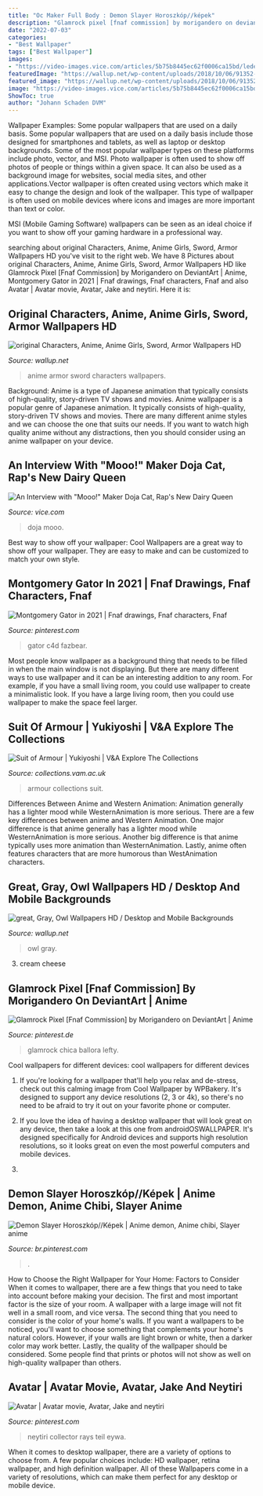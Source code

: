 ```yaml
---
title: "Oc Maker Full Body : Demon Slayer Horoszkóp//képek"
description: "Glamrock pixel [fnaf commission] by morigandero on deviantart"
date: "2022-07-03"
categories:
- "Best Wallpaper"
tags: ["Best Wallpaper"]
images:
- "https://video-images.vice.com/articles/5b75b8445ec62f0006ca15bd/lede/1534442073177-Screen-Shot-2018-08-16-at-15414-PM.png?image-resize-opts=Y3JvcD0wLjk5NjAxMTM5NjAxMTM5Nnh3OjF4aDtjZW50ZXIsY2VudGVyJnJlc2l6ZT0xMjAwOiomcmVzaXplPTEyMDA6Kg"
featuredImage: "https://wallup.net/wp-content/uploads/2018/10/06/91352-great-gray-owl.jpg"
featured_image: "https://wallup.net/wp-content/uploads/2018/10/06/91352-great-gray-owl.jpg"
image: "https://video-images.vice.com/articles/5b75b8445ec62f0006ca15bd/lede/1534442073177-Screen-Shot-2018-08-16-at-15414-PM.png?image-resize-opts=Y3JvcD0wLjk5NjAxMTM5NjAxMTM5Nnh3OjF4aDtjZW50ZXIsY2VudGVyJnJlc2l6ZT0xMjAwOiomcmVzaXplPTEyMDA6Kg"
ShowToc: true
author: "Johann Schaden DVM"
---
```



Wallpaper Examples: Some popular wallpapers that are used on a daily basis.
Some popular wallpapers that are used on a daily basis include those designed for smartphones and tablets, as well as laptop or desktop backgrounds. Some of the most popular wallpaper types on these platforms include photo, vector, and MSI. 
Photo wallpaper is often used to show off photos of people or things within a given space. It can also be used as a background image for websites, social media sites, and other applications.Vector wallpaper is often created using vectors which make it easy to change the design and look of the wallpaper. This type of wallpaper is often used on mobile devices where icons and images are more important than text or color. 

MSI (Mobile Gaming Software) wallpapers can be seen as an ideal choice if you want to show off your gaming hardware in a professional way.

	

		
searching about original Characters, Anime, Anime Girls, Sword, Armor Wallpapers HD you've visit to the right web. We have 8 Pictures about original Characters, Anime, Anime Girls, Sword, Armor Wallpapers HD like Glamrock Pixel [Fnaf Commission] by Morigandero on DeviantArt | Anime, Montgomery Gator in 2021 | Fnaf drawings, Fnaf characters, Fnaf and also Avatar | Avatar movie, Avatar, Jake and neytiri. Here it is:
		
    
## Original Characters, Anime, Anime Girls, Sword, Armor Wallpapers HD

<img loading=lazy src="http://wallup.net/wp-content/uploads/2016/04/10/324550-original_characters-anime-anime_girls-sword-armor.jpg" onerror="this.onerror=null;this.src='https://tse2.mm.bing.net/th?id=OIP.2P9E441iHzATZQJjv5byIQHaKe&amp;pid=15.1';" alt="original Characters, Anime, Anime Girls, Sword, Armor Wallpapers HD">

_Source: wallup.net_

>anime armor sword characters wallpapers. 

	

Background: Anime is a type of Japanese animation that typically consists of high-quality, story-driven TV shows and movies.
Anime wallpaper is a popular genre of Japanese animation. It typically consists of high-quality, story-driven TV shows and movies. There are many different anime styles and we can choose the one that suits our needs. If you want to watch high quality anime without any distractions, then you should consider using an anime wallpaper on your device.

    
## An Interview With &quot;Mooo!&quot; Maker Doja Cat, Rap&#039;s New Dairy Queen

<img loading=lazy src="https://video-images.vice.com/articles/5b75b8445ec62f0006ca15bd/lede/1534442073177-Screen-Shot-2018-08-16-at-15414-PM.png?image-resize-opts=Y3JvcD0wLjk5NjAxMTM5NjAxMTM5Nnh3OjF4aDtjZW50ZXIsY2VudGVyJnJlc2l6ZT0xMjAwOiomcmVzaXplPTEyMDA6Kg" onerror="this.onerror=null;this.src='https://tse4.mm.bing.net/th?id=OIP.Y6h2nMu1fj9qTyr4Nn1HPwHaEK&amp;pid=15.1';" alt="An Interview with &quot;Mooo!&quot; Maker Doja Cat, Rap&#039;s New Dairy Queen">

_Source: vice.com_

>doja mooo. 

	

Best way to show off your wallpaper:
Cool Wallpapers are a great way to show off your wallpaper. They are easy to make and can be customized to match your own style.

    
## Montgomery Gator In 2021 | Fnaf Drawings, Fnaf Characters, Fnaf

<img loading=lazy src="https://i.pinimg.com/736x/77/74/c9/7774c911020d84e574766b6ecb3d584d.jpg" onerror="this.onerror=null;this.src='https://tse1.mm.bing.net/th?id=OIP.ytPvjvVUIs4Pwi8B1e2pGwAAAA&amp;pid=15.1';" alt="Montgomery Gator in 2021 | Fnaf drawings, Fnaf characters, Fnaf">

_Source: pinterest.com_

>gator c4d fazbear. 

	

Most people know wallpaper as a background thing that needs to be filled in when the main window is not displaying. But there are many different ways to use wallpaper and it can be an interesting addition to any room. For example, if you have a small living room, you could use wallpaper to create a minimalistic look. If you have a large living room, then you could use wallpaper to make the space feel larger.

    
## Suit Of Armour | Yukiyoshi | V&amp;A Explore The Collections

<img loading=lazy src="https://framemark.vam.ac.uk/collections/2006BF3935/full/735,/0/default.jpg" onerror="this.onerror=null;this.src='https://tse3.mm.bing.net/th?id=OIP.gmP4j_jekUy4kBn_CMQ-dAHaKp&amp;pid=15.1';" alt="Suit of Armour | Yukiyoshi | V&amp;A Explore The Collections">

_Source: collections.vam.ac.uk_

>armour collections suit. 

	

Differences Between Anime and Western Animation: Animation generally has a lighter mood while WesternAnimation is more serious.
There are a few key differences between anime and Western Animation. One major difference is that anime generally has a lighter mood while WesternAnimation is more serious. Another big difference is that anime typically uses more animation than WesternAnimation. Lastly, anime often features characters that are more humorous than WestAnimation characters.

    
## Great, Gray, Owl Wallpapers HD / Desktop And Mobile Backgrounds

<img loading=lazy src="https://wallup.net/wp-content/uploads/2018/10/06/91352-great-gray-owl.jpg" onerror="this.onerror=null;this.src='https://tse1.mm.bing.net/th?id=OIP.FK2F6rkL-VGbWoWb8PBnuQHaEo&amp;pid=15.1';" alt="great, Gray, Owl Wallpapers HD / Desktop and Mobile Backgrounds">

_Source: wallup.net_

>owl gray. 

	

3. cream cheese 

    
## Glamrock Pixel [Fnaf Commission] By Morigandero On DeviantArt | Anime

<img loading=lazy src="https://i.pinimg.com/736x/81/3c/5d/813c5deb0e8620b702169843cdc7fad9.jpg" onerror="this.onerror=null;this.src='https://tse1.mm.bing.net/th?id=OIP.u2wT00FzEDHyQb47xwoCZQHaJ3&amp;pid=15.1';" alt="Glamrock Pixel [Fnaf Commission] by Morigandero on DeviantArt | Anime">

_Source: pinterest.de_

>glamrock chica ballora lefty. 

	

Cool wallpapers for different devices:
cool wallpapers for different devices 

1. If you're looking for a wallpaper that'll help you relax and de-stress, check out this calming image from Cool Wallpaper by WPBakery. It's designed to support any device resolutions (2, 3 or 4k), so there's no need to be afraid to try it out on your favorite phone or computer.

2. If you love the idea of having a desktop wallpaper that will look great on any device, then take a look at this one from androidOSWALLPAPER. It's designed specifically for Android devices and supports high resolution resolutions, so it looks great on even the most powerful computers and mobile devices.

3.

    
## Demon Slayer Horoszkóp//Képek | Anime Demon, Anime Chibi, Slayer Anime

<img loading=lazy src="https://i.pinimg.com/736x/d9/34/0b/d9340b46da68346c5aaec0d2d059a3b4.jpg" onerror="this.onerror=null;this.src='https://tse3.mm.bing.net/th?id=OIP.k3rLNXHewitx5wqV19dpMQHaMV&amp;pid=15.1';" alt="Demon Slayer Horoszkóp//Képek | Anime demon, Anime chibi, Slayer anime">

_Source: br.pinterest.com_

>. 

	

How to Choose the Right Wallpaper for Your Home: Factors to Consider
When it comes to wallpaper, there are a few things that you need to take into account before making your decision. The first and most important factor is the size of your room. A wallpaper with a large image will not fit well in a small room, and vice versa. 
The second thing that you need to consider is the color of your home's walls. If you want a wallpapers to be noticed, you'll want to choose something that complements your home's natural colors. However, if your walls are light brown or white, then a darker color may work better. 
Lastly, the quality of the wallpaper should be considered. Some people find that prints or photos will not show as well on high-quality wallpaper than others.

    
## Avatar | Avatar Movie, Avatar, Jake And Neytiri

<img loading=lazy src="https://i.pinimg.com/736x/2a/40/03/2a40032ec30732c2fd9391db241d2712--blu-rays-amb.jpg" onerror="this.onerror=null;this.src='https://tse4.mm.bing.net/th?id=OIP.EqTg8dvTmB7geRvpwkz99wHaEL&amp;pid=15.1';" alt="Avatar | Avatar movie, Avatar, Jake and neytiri">

_Source: pinterest.com_

>neytiri collector rays teil eywa. 

	

When it comes to desktop wallpaper, there are a variety of options to choose from. A few popular choices include: HD wallpaper, retina wallpaper, and high definition wallpaper. All of these Wallpapers come in a variety of resolutions, which can make them perfect for any desktop or mobile device. 

